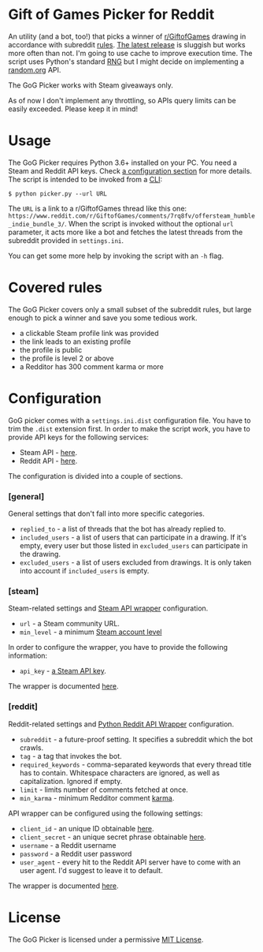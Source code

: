 # Gift of Games Picker for Reddit

An utility (and a bot, too!) that picks a winner of [r/GiftofGames](https://www.reddit.com/r/GiftofGames) drawing in accordance with subreddit [rules](https://www.reddit.com/r/GiftofGames/wiki/rules). [The latest release](https://github.com/izdwuut/gog-picker/releases/tag/v0.1.0-beta) is sluggish but works more often than not. I'm going to use cache to improve execution time. The script uses Python's standard [RNG](https://docs.python.org/3/library/random.html) but I might decide on implementing a [random.org](https://www.random.org/) API.

The GoG Picker works with Steam giveaways only.

As of now I don't implement any throttling, so APIs query limits can be easily exceeded. Please keep it in mind! 

# Usage

The GoG Picker requires Python 3.6+ installed on your PC. You need a Steam and Reddit API keys. Check [a configuration section](#configuration) for more details. The script is intended to be invoked from a [CLI](https://en.wikipedia.org/wiki/Command-line_interface):

```
$ python picker.py --url URL
```

The `URL` is a link to a r/GiftofGames thread like this one: `https://www.reddit.com/r/GiftofGames/comments/7rq8fv/offersteam_humble_indie_bundle_3/`. When the script is invoked without the optional `url` parameter, it acts more like a bot and fetches the latest threads from the subreddit provided in `settings.ini`.

You can get some more help by invoking the script with an `-h` flag.

# Covered rules

The GoG Picker covers only a small subset of the subreddit rules, but large enough to pick a winner and save you some tedious work.

* a clickable Steam profile link was provided
* the link leads to an existing profile
* the profile is public
* the profile is level 2 or above
* a Redditor has 300 comment karma or more

# Configuration

GoG picker comes with a `settings.ini.dist` configuration file. You have to trim the `.dist` extension first. In order to make the script work, you have to provide API keys for the following services:
* Steam API - [here](https://steamcommunity.com/dev/apikey).
* Reddit API - [here](https://www.reddit.com/prefs/apps/).

The configuration is divided into a couple of sections.

### [general]

General settings that don't fall into more specific categories.

* `replied_to` - a list of threads that the bot has already replied to.
* `included_users` - a list of users that can participate in a drawing. If it's empty, every user but those listed in `excluded_users` can participate in the drawing.
* `excluded_users` - a list of users excluded from drawings. It is only taken into account if `included_users` is empty.

### [steam]

Steam-related settings and [Steam API wrapper](https://github.com/ValvePython/steam) configuration.

* `url` - a Steam community URL.
* `min_level` - a minimum [Steam account level](https://support.steampowered.com/kb_article.php?ref=4395-TUZC-9912)

In order to configure the wrapper, you have to provide the following information:
* `api_key` - [a Steam API key](https://steamcommunity.com/dev/apikey).

The wrapper is documented [here](https://steam.readthedocs.io/en/latest/).

### [reddit]

Reddit-related settings and [Python Reddit API Wrapper](https://github.com/praw-dev/praw) configuration.

* `subreddit` - a future-proof setting. It specifies a subreddit which the bot crawls.
* `tag` - a tag that invokes the bot.
* `required_keywords` - comma-separated keywords that every thread title has to contain. Whitespace characters are ignored, as well as capitalization. Ignored if empty.
* `limit` - limits number of comments fetched at once.
* `min_karma` - minimum Redditor comment [karma](https://www.reddit.com/wiki/faq#wiki_what_is_that_number_next_to_usernames.3F_and_what_is_karma.3F).

API wrapper can be configured using the following settings:

* `client_id` - an unique ID obtainable [here](https://www.reddit.com/prefs/apps).
* `client_secret` - an unique secret phrase obtainable [here](https://www.reddit.com/prefs/apps).
* `username` - a Reddit username
* `password` - a Reddit user password
* `user_agent` - every hit to the Reddit API server have to come with an user agent. I'd suggest to leave it to default.

The wrapper is documented [here](https://praw.readthedocs.io/en/latest/).

# License
The GoG Picker is licensed under a permissive [MIT License](LICENSE).

